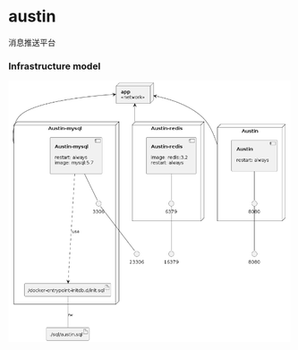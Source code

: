 # austin
消息推送平台


### Infrastructure model

![Insfrastructure model](.infragenie/infrastructure_model.png)